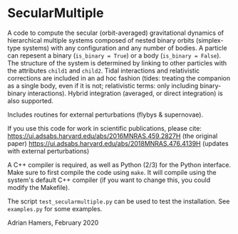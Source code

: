 # SecularMultiple
    
A code to compute the secular (orbit-averaged) gravitational dynamics of hierarchical multiple systems 
composed of nested binary orbits (simplex-type systems) with any configuration and any number of bodies.
A particle can repesent a binary (`is_binary = True`) or a body (`is_binary = False`).
The structure of the system is determined by linking to other particles with the attributes `child1` and `child2`.
Tidal interactions and relativistic corrections are included in an ad hoc fashion
(tides: treating the companion as a single body, even if it is not; relativistic terms:
only including binary-binary interactions). Hybrid integration (averaged, or direct integration) is also supported.
    
Includes routines for external perturbations (flybys & supernovae).

If you use this code for work in scientific publications, please cite:
https://ui.adsabs.harvard.edu/abs/2016MNRAS.459.2827H (the original paper)
https://ui.adsabs.harvard.edu/abs/2018MNRAS.476.4139H (updates with external perturbations)

A C++ compiler is required, as well as Python (2/3) for the Python interface. Make sure to first compile the code using `make`. It will compile using the system's default C++ compiler (if you want to change this, you could modify the Makefile). 

The script `test_secularmultiple.py` can be used to test the
installation. See `examples.py` for some examples.

Adrian Hamers, February 2020
